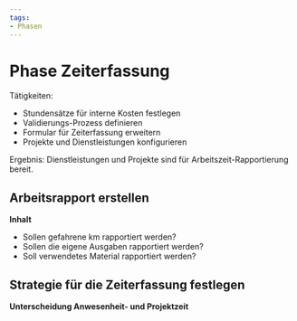 ```yaml
---
tags:
- Phasen
---
```

# Phase Zeiterfassung

Tätigkeiten:

* Stundensätze für interne Kosten festlegen
* Validierungs-Prozess definieren
* Formular für Zeiterfassung erweitern
* Projekte und Dienstleistungen konfigurieren

Ergebnis: Dienstleistungen und Projekte sind für Arbeitszeit-Rapportierung bereit.

## Arbeitsrapport erstellen

**Inhalt**

- Sollen gefahrene km rapportiert werden?
- Sollen die eigene Ausgaben rapportiert werden?
- Soll verwendetes Material rapportiert werden?


## Strategie für die Zeiterfassung festlegen

**Unterscheidung Anwesenheit- und Projektzeit**